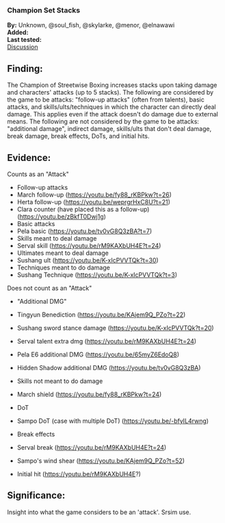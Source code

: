 ### Champion Set Stacks

**By:** Unknown, @soul_fish, @skylarke, @menor, @elnawawi  
**Added:** <Version date="2023-06-05" />  
**Last tested:** <VersionHl date="2023-06-05" />  
[Discussion](https://hsr-tickets.keqingmains.com/transcripts/champion-set-stacks)

## Finding: ##
The Champion of Streetwise Boxing increases stacks upon taking damage and characters' attacks (up to 5 stacks).
The following are considered by the game to be attacks: "follow-up attacks" (often from talents), basic attacks, and skills/ults/techniques in which the character can directly deal damage. This applies even if the attack doesn't do damage due to external means.
The following are not considered by the game to be attacks: "additional damage", indirect damage, skills/ults that don't deal damage, break damage, break effects, DoTs, and initial hits.

## Evidence: ##
Counts as an "Attack"
* Follow-up attacks
* March follow-up (https://youtu.be/fy88_rKBPkw?t=26)
* Herta follow-up (https://youtu.be/weprgrHxC8U?t=21)
* Clara counter (have placed this as a follow-up) (https://youtu.be/zBkfT0Dwj1g)
* Basic attacks
* Pela basic (https://youtu.be/tv0vG8Q3zBA?t=7)
* Skills meant to deal damage
* Serval skill (https://youtu.be/rM9KAXbUH4E?t=24)
* Ultimates meant to deal damage
* Sushang ult (https://youtu.be/K-xIcPVVTQk?t=30)
* Techniques meant to do damage
* Sushang Technique (https://youtu.be/K-xIcPVVTQk?t=3)

Does not count as an "Attack"
* "Additional DMG"
* Tingyun Benediction (https://youtu.be/KAjem9Q_PZo?t=22)
* Sushang sword stance damage (https://youtu.be/K-xIcPVVTQk?t=20)
* Serval talent extra dmg (https://youtu.be/rM9KAXbUH4E?t=24)
* Pela E6 additional DMG (https://youtu.be/65myZ6EdoQ8)
* Hidden Shadow additional DMG (https://youtu.be/tv0vG8Q3zBA)

* Skills not meant to do damage
* March shield (https://youtu.be/fy88_rKBPkw?t=24)
* DoT
* Sampo DoT (case with multiple DoT) (https://youtu.be/-bfyIL4rwng)
* Break effects
* Serval break (https://youtu.be/rM9KAXbUH4E?t=24)
* Sampo's wind shear (https://youtu.be/KAjem9Q_PZo?t=52)
* Initial hit (https://youtu.be/rM9KAXbUH4E?)

## Significance: ##
Insight into what the game considers to be an 'attack'. Srsim use.
